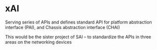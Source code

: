 # xAI
Serving series of APIs and defines standard API for platform abstraction interface (PAI), and Chassis abstraction interface (CHAI)

This would be the sister project of SAI – to standardize the APIs in three areas on the networking devices
